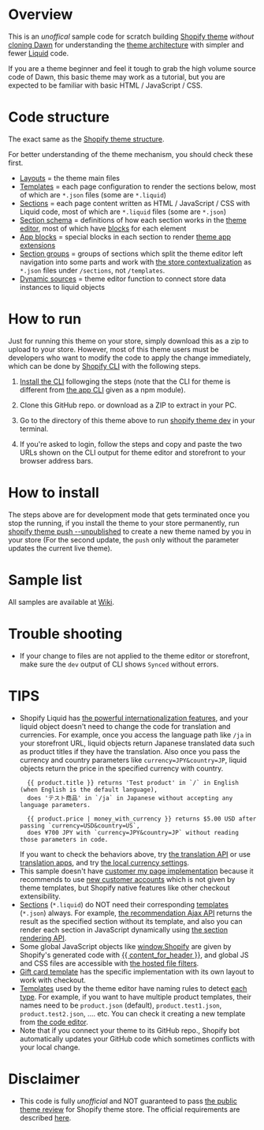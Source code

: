 # Overview
This is an _unoffical_ sample code for scratch building [Shopify theme](https://shopify.dev/docs/themes) _without_ [cloning Dawn](https://github.com/Shopify/dawn) for understanding the [theme architecture](https://shopify.dev/docs/themes/architecture) with simpler and fewer [Liquid](https://shopify.dev/docs/api/liquid) code.

If you are a theme beginner and feel it tough to grab the high volume source code of Dawn, this basic theme may work as a tutorial, but you are expected to be familiar with basic HTML / JavaScript / CSS.

# Code structure
The exact same as the [Shopify theme structure](https://shopify.dev/docs/themes/architecture).

For better understanding of the theme mechanism, you should check these first. 

- [Layouts](https://shopify.dev/docs/themes/architecture/layouts) = the theme main files
- [Templates](https://shopify.dev/docs/themes/architecture/templates) = each page configuration to render the sections below, most of which are `*.json` files (some are `*.liquid`)
- [Sections](https://shopify.dev/docs/themes/architecture/sections) = each page content written as HTML / JavaScript / CSS with Liquid code, most of which are `*.liquid` files (some are `*.json`)
- [Section schema](https://shopify.dev/docs/themes/architecture/sections/section-schema) = definitions of how each section works in the [theme editor](https://shopify.dev/docs/themes/tools/online-editor), most of which have [blocks](https://shopify.dev/docs/themes/architecture/sections/section-schema#blocks) for each element
- [App blocks](https://shopify.dev/docs/themes/architecture/sections/app-blocks) = special blocks in each section to render [theme app extensions](https://shopify.dev/docs/apps/online-store/theme-app-extensions)
- [Section groups](https://shopify.dev/docs/themes/architecture/section-groups) = groups of sections which split the theme editor left navigation into some parts and work with [the store contextualization](https://shopify.dev/docs/themes/architecture/section-groups#contextual-section-groups) as `*.json` files under `/sections`, not `/templates`.
- [Dynamic sources](https://shopify.dev/docs/themes/architecture/settings/dynamic-sources) = theme editor function to connect store data instances to liquid objects

# How to run
Just for running this theme on your store, simply download this as a zip to upload to your store. However, most of this theme users must be developers who want to modify the code to apply the change immediately, which can be done by [Shopify CLI](https://shopify.dev/docs/themes/tools/cli) with the following steps.

1. [Install the CLI](https://shopify.dev/docs/themes/tools/cli/install) followging the steps (note that the CLI for theme is different from [the app CLI](https://shopify.dev/docs/apps/tools/cli) given as a npm module).

2. Clone this GitHub repo. or download as a ZIP to extract in your PC.

3. Go to the directory of this theme above to run [shopify theme dev](https://shopify.dev/docs/themes/tools/cli/commands#dev) in your terminal.

4. If you're asked to login, follow the steps and copy and paste the two URLs shown on the CLI output for theme editor and storefront to your browser address bars.

# How to install
The steps above are for development mode that gets terminated once you stop the running, if you install the theme to your store permanently, run [shopify theme push --unpublished](https://shopify.dev/docs/themes/tools/cli/commands#push) to create a new theme named by you in your store (For the second update, the `push` only without the parameter updates the current live theme).

# Sample list
All samples are available at [Wiki](https://github.com/benzookapi/shopify-barebone-theme-sample/wiki).

# Trouble shooting 
- If your change to files are not applied to the theme editor or storefront, make sure the `dev` output of CLI shows `Synced` without errors. 

# TIPS
- Shopify Liquid has [the powerful internationalization features](https://shopify.dev/docs/themes/markets/multiple-currencies-languages), and your liquid object doesn't need to change the code for translation and currencies.
For example, once you access the language path like `/ja` in your storefront URL, liquid objects return Japanese translated data such as product titles if they have the translation. Also once you pass the currency and country parameters like `currency=JPY&country=JP`, liquid objects return the price in the specified currency with country. 
   ```
     {{ product.title }} returns 'Test product' in `/` in English (when English is the default language), 
     does 'テスト商品' in `/ja` in Japanese without accepting any language parameters.

     {{ product.price | money_with_currency }} returns $5.00 USD after passing `currency=USD&country=US`,
     does ¥700 JPY with `currency=JPY&country=JP` without reading those parameters in code.
   ```
   If you want to check the behaviors above, try [the translation API](https://shopify.dev/docs/apps/markets/translate-content) or use [translation apps](https://apps.shopify.com/translate-and-adapt), and try [the local currency settings](https://help.shopify.com/en/manual/markets/pricing/set-up-local-currencies).
- This sample doesn't have [customer my page implementation](https://shopify.dev/docs/themes/architecture/templates/customers-account) because it recommends to use [new customer accounts](https://help.shopify.com/en/manual/customers/customer-accounts/new-customer-accounts) which is not given by theme templates, but Shopify native features like other checkout extensibility.
- [Sections](https://shopify.dev/docs/themes/architecture/sections) (`*.liquid`) do NOT need their corresponding [templates](https://shopify.dev/docs/themes/architecture/templates) (`*.json`) always. For example, [the recommendation Ajax API](https://shopify.dev/docs/api/ajax/reference/product-recommendations) returns the result as the specified section without its template, and also you can render each section in JavaScript dynamically using [the section rendering API](https://shopify.dev/docs/api/section-rendering).
- Some global JavaScript objects like [window.Shopify](https://shopify.dev/docs/api/consent-tracking) are given by Shopify's generated code with [{{ content_for_header }}](https://shopify.dev/docs/themes/architecture/layouts#content_for_header), and  global JS and CSS files are accessible with [the hosted file filters](https://shopify.dev/docs/api/liquid/filters/shopify_asset_url).
- [Gift card template](https://shopify.dev/docs/themes/architecture/templates/gift-card-liquid) has the specific implementation with its own layout to work with checkout. 
- [Templates](https://shopify.dev/docs/themes/architecture/templates) used by the theme editor have naming rules to detect [each type](https://shopify.dev/docs/themes/architecture/templates#template-types). For example, if you want to have multiple product templates, their names need to be `product.json` (default), `product.test1.json`, `product.test2.json`, .... etc. You can check it creating a new template from [the code editor](https://shopify.dev/docs/themes/tools/code-editor).
- Note that if you connect your theme to its GitHub repo., Shopify bot automatically updates your GitHub code which sometimes conflicts with your local change.

# Disclaimer
- This code is fully _unofficial_ and NOT guaranteed to pass [the public theme review](https://shopify.dev/docs/themes/store/review-process/submit-theme) for Shopify theme store. The official requirements are described [here](https://shopify.dev/docs/themes/store/requirements).
